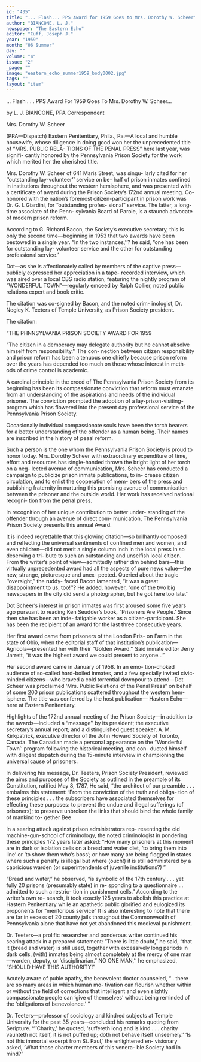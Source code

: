 ```yaml
---
id: "435"
title: "... Flash... PPS Award for 1959 Goes to Mrs. Dorothy W. Scheer"
author: "BIANCONE, L. J."
newspaper: "The Eastern Echo"
editor: "Cuff, Joseph J."
year: "1959"
month: "06 Summer"
day: ""
volume: "4"
issue: "2"
_page: ""
image: "eastern_echo_summer1959_body0002.jpg"
tags: ""
layout: "item"
---
```

... Flash . . . PPS Award For 1959 Goes To Mrs. Dorothy W. Scheer...

by L. J. BIANCONE, PPA Correspondent

Mrs. Dorothy W. Scheer

(PPA—Dispatch) Eastern Penitentiary, Phila., Pa.—A
local and humble housewife, whose diligence in doing good
won her the unprecedented title of “MRS. PUBLIC RELA-
TIONS OF THE PENAL PRESS” here last year, was signifi-
cantly honored by the Pennsylvania Prison Society for the
work which merited her the cherished title.

Mrs. Dorothy W. Scheer of 641 Maris Street, was singu-
larly cited for her ‘‘outstanding lay-volunteer’’ service on be-
half of prison inmates confined in institutions throughout the
western hemisphere, and was presented with a certificate of
award during the Prison Society’s 172nd annual meeting.
Co-honored with the nation’s foremost citizen-participant in
prison work was Dr. G. I. Giardini, for “outstanding profes-
sional” service. The latter, a long-time associate of the Penn-
sylvania Board of Parole, is a staunch advocate of modern
prison reform.

According to G. Richard Bacon, the Society’s executive
secretary, this is only the second time—beginning in 1953
that two awards have been bestowed in a single year. “In the
two instances,’’? he said, “one has been for outstanding lay-
volunteer service and the other for outstanding professional
service.’

Dot—as she is affectionately called by members of the
captive press—publicly expressed her appreciation in a tape-
recorded interview, which was aired over a local CBS radio
station, featuring the nightly program of “WONDERFUL
TOWN”—regularly emceed by Ralph Collier, noted public
relations expert and book critic.

The citation was co-signed by Bacon, and the noted crim-
inologist, Dr. Negley K. Teeters of Temple University, as
Prison Society president.

The citation:

“THE PHNNSYLVANIA PRISON SOCIETY AWARD
FOR 1959

“The citizen in a democracy may delegate authority but
he cannot absolve himself from responsibility.’’ The con-
nection between citizen responsibility and prison reform has
been a tenuous one chiefly because prison reform over the
years has depended too much on those whose interest in meth-
ods of crime control is academic.

A cardinal principle in the creed of The Pennsylvania
Prison Society from its beginning has been its compassionate
conviction that reform must emanate from an understanding
of the aspirations and needs of the individual prisoner. The
conviction prompted the adoption of a lay-prison-visiting-
program which has flowered into the present day professional
service of the Pennsylvania Prison Society.

Occasionally individual compassionate souls have been the
torch bearers for a better understanding of the offender as a
human being. Their names are inscribed in the history of
peaal reform.

Such a person is the one whom the Pennsylvania Prison
Society is proud to honor today. Mrs. Dorothy Scheer with
extraordinary expenditure of time, effort and resources has
single-handed thrown the bright light of her torch on a neg-
lected avenue of communication, Mrs. Scheer has conducted
a campaign to publicize prison inmate publications, to in-
crease citizen circulation, and to enlist the cooperation of mem-
bers of the press and publishing fraternity in nurturing this
promising avenue of communication between the prisoner and
the outside world. Her work has received national recogni-
tion from the penal press.

In recognition of her unique contribution to better under-
standing of the offender through an avenue of direct com-
munication, The Pennsylvania Prison Society presents this
annual Award.

It is indeed regrettable that this glowing citation—so
brilhantly composed and reflecting the universal sentiments
of confined men and women, and even children—did not merit
a single column inch in the local press in so deserving a tri-
bute to such an outstanding and unselfish local citizen. From
the writer’s point of view—admittedly rather dim behind
bars—this virtually unprecedented award had all the aspects
of pure news value—the new, strange, picturesque and unex-
pected. Queried about the tragic ‘‘oversight,” the ruddy-
faced Bacon lamented, “it was a great disappointment to us,
too!’’? He added, however, “one of the two big newspapers in
the city did send a photographer, but he got here too late.’’

Dot Scheer’s interest in prison inmates was first aroused
some five years ago pursuant to reading Ken Seudder’s book,
“Prisoners Are People.’ Since then she has been an inde-
fatigable worker as a citizen-participant. She has been the
recipient of an award for the last three consecutive years.

Her first award came from prisoners of the London Pris-
on Farm in the state of Ohio, when the editorial staff of that
institution’s publication—Agricola—presented her with their
“Golden Award.’’ Said inmate editor Jerry Jarrett, “it was
the highest award we could present to anyone...”

Her second award came in January of 1958. In an emo-
tion-choked audience of so-called hard-boiled inmates, and a
few specially invited civic-minded citizens—who braved a cold
torrential downpour to attend—Dot Scheer was proclaimed
‘Mrs. Public Relations of the Penal Press” on behalf of some
200 prison publications scattered throughout the western hem-
isphere. The title was conferred by the host publication—
Hastern Echo—here at Eastern Penitentiary.

Highlights of the 172nd annual meeting of the Prison
Society—in addition to the awards—included a “message’’ by
its president; the executive secretary’s annual report; and a
distinguished guest speaker, A. M. Kirkpatrick, executive
director of the John Howard Society of Toronto, Canada. The
Canadian made a personal appearance on the “Wonderful
Town’’ program following the historical meeting, and con-
ducted himself with diligent dispatch during the 15-minute
interview in championing the universal cause of prisoners.

In delivering his message, Dr. Teeters, Prison Society
President, reviewed the aims and purposes of the Society as
outlined in the preamble of its Constitution, ratified May 8,
1787, He said, “the architect of our preamble . . . embalms
this statement: ‘From the conviction of the truth and obliga-
tion of these principles . . . the subscribers have associated
themselves for effecting these purposes: to prevent the undue
and illegal sufferings (of prisoners); to preserve unbroken
the links that should bind the whole family of mankind to-
gether Bee

In a searing attack against prison administrators rep-
resenting the old machine-gun-school of criminology, the noted
criminologist in pondering these principles 172 years later
asked: “How many prisoners at this moment are in dark or
isolation cells on a bread and water diet, ‘to bring them into
line’ or ‘to show them who’s boss’; or how many are being
flogged in states where such a penalty is illegal but where
(ouch!) it is still administered by a capricious warden (or
superintendents of juvenile institutions?) ”

“Bread and water,” he observed, “is symbolic of the 17th
century . . . yet fully 20 prisons (presumably state) in re-
sponding to a questionnaire ... admitted to such a restric-
tion in punishment cells.” According to the writer’s own re-
search, it took exactly 125 years to abolish this practice at
Hastern Penitentiary while an apathetic public glorified and
eulogized its proponents for “meritorious service” It is also
interesting to note that there are far in excess of 20 county
jails throughout the Commonwealth of Pennsylvania alone
that have not yet abandoned this medieval punishment.

Dr. Teeters—a prolific researcher and ponderous writer
continued his searing attack in a prepared statement: “There
is little doubt,” he said, “that it (bread and water) is still
used, together with excessively long periods in dark cells,
(with) inmates being almost completely at the mercy of one
man—warden, deputy, or ‘disciplinarian.” NO ONE MAN,’’
he emphasized, “SHOULD HAVE THIS AUTHORITY!”

Acutely aware of puble apathy, the benevolent doctor
counseled, “ . there are so many areas in which human mo-
tivation can flourish whether within or without the field of
corrections that intelligent and even slizhtly compassionate
people can ‘give of themselves’ without being reminded of the
‘obligations of benevolence.’ ”

Dr. Teeters—professor of sociology and kindred subjects
at Temple University for the past 35 years—concluded his
remarks quoting from Seripture. ‘“‘Charity,’ he quoted,
‘suffereth long and is kind . . . charity vaunteth not itself, it
is not puffed up; doth not behave itself unseemely.’ ‘Is not
this immortal excerpt from St. Paul,’ the enlightened en-
visionary asked, ‘What those charter members of this venera-
ble Society had in mind?”
